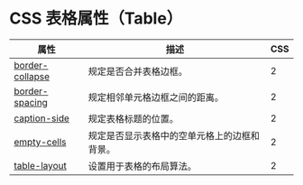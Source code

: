 # CSS 表格属性（Table）

| 属性 | 描述 | CSS |
| --- | --- | --- |
| [border-collapse](/cssref/pr_tab_border-collapse.asp) | 规定是否合并表格边框。 | 2 |
| [border-spacing](/cssref/pr_tab_border-spacing.asp) | 规定相邻单元格边框之间的距离。 | 2 |
| [caption-side](/cssref/pr_tab_caption-side.asp) | 规定表格标题的位置。 | 2 |
| [empty-cells](/cssref/pr_tab_empty-cells.asp) | 规定是否显示表格中的空单元格上的边框和背景。 | 2 |
| [table-layout](/cssref/pr_tab_table-layout.asp) | 设置用于表格的布局算法。 | 2 |


